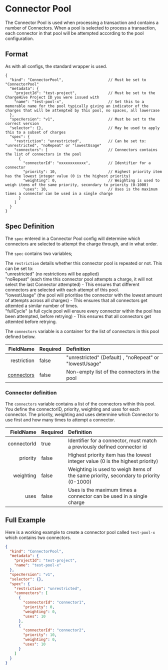 # Connector Pool
The Connector Pool is used when processing a transaction and contains a number of Connectors. When a pool is selected to process a transaction, each connector in that pool will be attempted according to the pool configuration.

## Format
As with all configs, the standard wrapper is used.

```json5
{
  "kind": "ConnectorPool",                    // Must be set to "ConnectorPool"
  "metadata": {
    "projectId": "test-project",              // Must be set to the ChargeHive Project ID you were issued with
    "name": "test-pool-x",                    // Set this to a memorable name for the pool typically giving an indicator of the charges that will be attempted by this pool, no spaces, all lowercase
  },
  "specVersion": "v1",                        // Must be set to the correct version
  "selector": {},                             // May be used to apply this to a subset of charges
  "spec": {
    "restriction": "unrestricted",            // Can be set to: "unrestricted", "noRepeat" or "lowestUsage"
    "connectors": [                           // Connectors contains the list of connectors in the pool
      {
        "connectorId": "xxxxxxxxxxxx",        // Identifier for a connector
        "priority": 10,                       // Highest priority item has the lowest integer value (0 is the highest priority)
        "weighting": 0,                       // Weighting is used to weigh items of the same priority, secondary to priority (0-1000)
        "uses": 10,                           // Uses is the maximum times a connector can be used in a single charge
      }
    ]
  }
}
```
## Spec Definition

The `spec` entered in a Connector Pool config will determine which connectors are selected to attempt the charge through, and in what order.

The `spec` contains two variables;  

The `restriction` details whether this connector pool is repeated or not. This can be set to:  
"unrestricted" (no restrictions will be applied)  
"noRepeat" (each time this connector pool attempts a charge, it will not select the last Connector attempted) - This ensures that different connectors are selected with each attempt of this pool.  
"lowestUsage" (the pool will prioritise the connector with the lowest amount of attempts across all charges) - This ensures that all connectors get attemted a similar number of times.  
"fullCycle" (a full cycle pool will ensure every connector within the pool has been attempted, before retrying) - This ensures that all connectors get attemted before retrying.  
 
The `connectors` variable is a container for the list of connectors in this pool defined below.

FieldName | Required | Definition 
---:|---|:---
restriction | false | "unrestricted" (Default) , "noRepeat" or "lowestUsage"
[connectors](#connector-definition) | false | Non-empty list of the connectors in the pool

### Connector definition

The `connectors` variable contains a list of the connectors within this pool. You define the connectorID, priority, weighting and uses for each connector. The priority, weighting and uses determine which Connector to use first and how many times to attempt a connector.   

FieldName | Required | Definition 
---:|---|:---
connectorId | true | Identifier for a connector, must match a previously defined connector id
priority | false | Highest priority item has the lowest integer value (0 is the highest priority)
weighting | false | Weighting is used to weigh items of the same priority, secondary to priority (0-1000)
uses | false | Uses is the maximum times a connector can be used in a single charge

## Full Example
Here is a working example to create a connector pool called `test-pool-x` which contains two connectors.

```json
{
  "kind": "ConnectorPool",                    
  "metadata": {
    "projectId": "test-project",              
    "name": "test-pool-x"                 
  },
  "specVersion": "v1",
  "selector": {},
  "spec": {
    "restriction": "unrestricted",            
    "connectors": [                           
      {
        "connectorId": "connector1",        
        "priority": 0,                       
        "weighting": 0,                       
        "uses": 10                           
      },
      {
        "connectorId": "connector2",        
        "priority": 10,                       
        "weighting": 0,                       
        "uses": 10                           
      }
    ]
  }
}
```